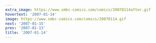 ```yaml
---
extra_image: https://www.smbc-comics.com/comics/20070114after.gif
hovertext: '2007-01-14'
image: https://www.smbc-comics.com/comics/20070114.gif
next: '2007-01-15'
prev: '2007-01-13'
title: '2007-01-14'
---
```

